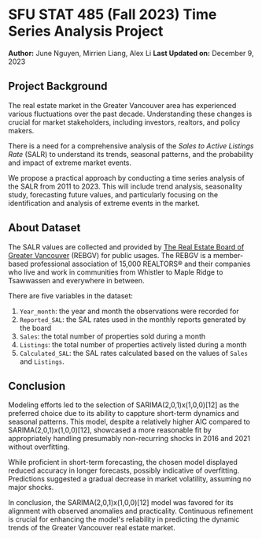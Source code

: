 # SFU STAT 485 (Fall 2023) Time Series Analysis Project
**Author:** June Nguyen, Mirrien Liang, Alex Li
**Last Updated on:** December 9, 2023

## Project Background

The real estate market in the Greater Vancouver area has experienced various fluctuations over the past decade. Understanding these changes is crucial for market stakeholders, including investors, realtors, and policy makers.

There is a need for a comprehensive analysis of the *Sales to Active Listings Rate* (SALR) to understand its trends, seasonal patterns, and the probability and impact of extreme market events.

We propose a practical approach by conducting a time series analysis of the SALR from 2011 to 2023. This will include trend analysis, seasonality study, forecasting future values, and particularly focusing on the identification and analysis of extreme events in the market.

## About Dataset

The SALR values are collected and provided by [The Real Estate Board of Greater Vancouver](https://www.rebgv.org/market-watch/monthly-market-report/) (REBGV) for public usages. The REBGV is a member-based professional association of 15,000 REALTORS® and their companies who live and work in communities from Whistler to Maple Ridge to Tsawwassen and everywhere in between.

There are five variables in the dataset:

1.  `Year_month`: the year and month the observations were recorded for
2.  `Reported_SAL`: the SAL rates used in the monthly reports generated by the board
3.  `Sales`: the total number of properties sold during a month
4.  `Listings`: the total number of properties actively listed during a month
5.  `Calculated_SAL`: the SAL rates calculated based on the values of `Sales` and `Listings`.

## Conclusion

Modeling efforts led to the selection of SARIMA(2,0,1)x(1,0,0)[12] as the preferred choice due to its ability to cappture short-term dynamics and seasonal patterns. This model, despite a relatively higher AIC compared to SARIMA(2,0,1)x(1,0,0)[12], showcased a more reasonable fit by appropriately handling presumably non-recurring shocks in 2016 and 2021 without overfitting.

While proficient in short-term forecasting, the chosen model displayed reduced accuracy in longer forecasts, possibly indicative of overfitting. Predictions suggested a gradual decrease in market volatility, assuming no major shocks.

In conclusion, the SARIMA(2,0,1)x(1,0,0)[12] model was favored for its alignment with observed anomalies and practicality. Continuous refinement is crucial for enhancing the model's reliability in predicting the dynamic trends of the Greater Vancouver real estate market.
